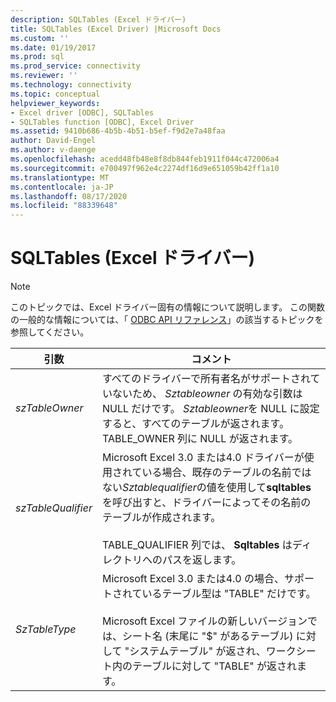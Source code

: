 ```yaml
---
description: SQLTables (Excel ドライバー)
title: SQLTables (Excel Driver) |Microsoft Docs
ms.custom: ''
ms.date: 01/19/2017
ms.prod: sql
ms.prod_service: connectivity
ms.reviewer: ''
ms.technology: connectivity
ms.topic: conceptual
helpviewer_keywords:
- Excel driver [ODBC], SQLTables
- SQLTables function [ODBC], Excel Driver
ms.assetid: 9410b686-4b5b-4b51-b5ef-f9d2e7a48faa
author: David-Engel
ms.author: v-daenge
ms.openlocfilehash: acedd48fb48e8f8db844feb1911f044c472006a4
ms.sourcegitcommit: e700497f962e4c2274df16d9e651059b42ff1a10
ms.translationtype: MT
ms.contentlocale: ja-JP
ms.lasthandoff: 08/17/2020
ms.locfileid: "88339648"
---
```

# <a name="sqltables-excel-driver"></a>SQLTables (Excel ドライバー)
> [!NOTE]  
>  このトピックでは、Excel ドライバー固有の情報について説明します。 この関数の一般的な情報については、「 [ODBC API リファレンス](../../odbc/reference/syntax/odbc-api-reference.md)」の該当するトピックを参照してください。  
  
|引数|コメント|  
|--------------|--------------|  
|*szTableOwner*|すべてのドライバーで所有者名がサポートされていないため、 *Sztableowner* の有効な引数は NULL だけです。 *Sztableowner*を NULL に設定すると、すべてのテーブルが返されます。 TABLE_OWNER 列に NULL が返されます。|  
|*szTableQualifier*|Microsoft Excel 3.0 または4.0 ドライバーが使用されている場合、既存のテーブルの名前ではない*Sztablequalifier*の値を使用して**sqltables**を呼び出すと、ドライバーによってその名前のテーブルが作成されます。<br /><br /> TABLE_QUALIFIER 列では、 **Sqltables** はディレクトリへのパスを返します。|  
|*SzTableType*|Microsoft Excel 3.0 または4.0 の場合、サポートされているテーブル型は "TABLE" だけです。<br /><br /> Microsoft Excel ファイルの新しいバージョンでは、シート名 (末尾に "$" があるテーブル) に対して "システムテーブル" が返され、ワークシート内のテーブルに対して "TABLE" が返されます。|
